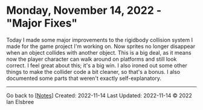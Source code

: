# Monday, November 14, 2022 - "Major Fixes"

Today I made some major improvements to the rigidbody collision system I made for the game project I'm working on. Now sprites no longer disappear when an object collides with another object. This is a big deal, as it means now the player character can walk around on platforms and still look correct. I feel great about this; it's a big win. I also ironed out some other things to make the collider code a bit cleaner, so that's a bonus. I also documented some parts that weren't exactly self-explanatory.

---
Go back to [[Notes]]
Created: 2022-11-14
Last Updated: 2022-11-14
© 2022 Ian Elsbree

[//begin]: # "Autogenerated link references for markdown compatibility"
[Notes]: ../Notes "Notes"
[//end]: # "Autogenerated link references"
